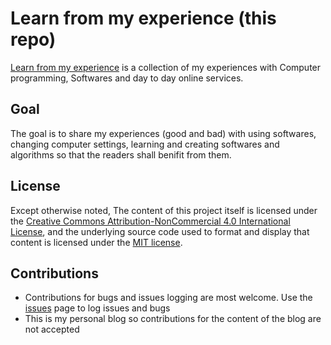 # Learn from my experience (this repo)

[Learn from my experience](http://svijaykoushik.github.io/blog) is a collection of my experiences with Computer programming, Softwares and day to day online services.

## Goal

 The goal is to share my experiences (good and bad) with using softwares, changing computer settings, learning and creating softwares and algorithms so that the readers shall benifit from them.

## License

Except otherwise noted, The content of this project itself is licensed under the [Creative Commons Attribution-NonCommercial 4.0 International License](http://creativecommons.org/licenses/by-nc/4.0/), and the underlying source code used to format and display that content is licensed under the [MIT license](/LICENSE).

## Contributions

- Contributions for bugs and issues logging are most welcome. Use the [issues](https://github.com/svijaykoushik/blog/issues) page to log issues and bugs
- This is my personal blog so contributions for the content of the blog are not accepted
